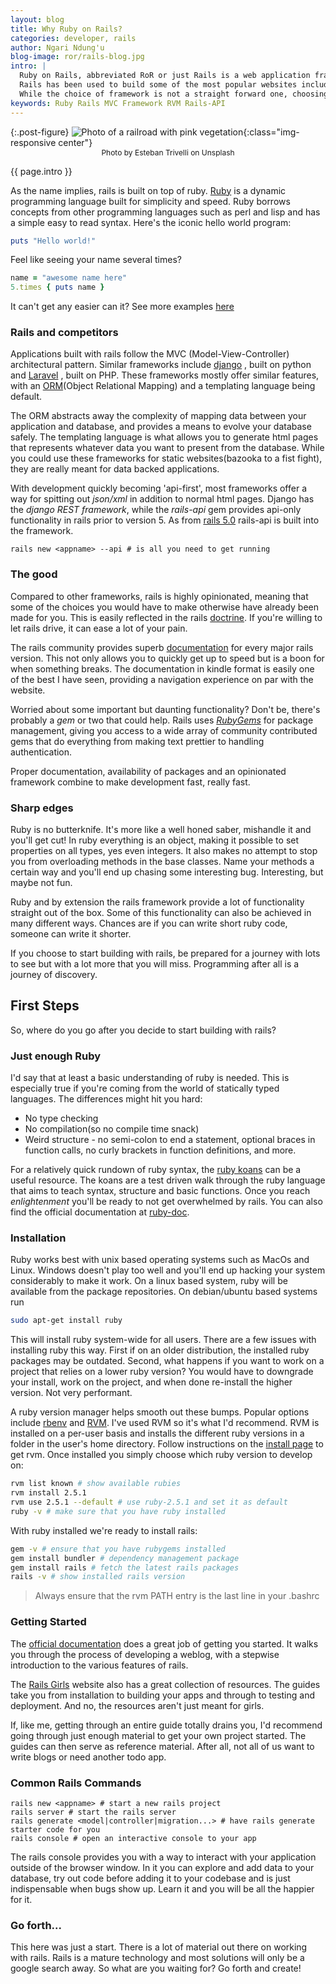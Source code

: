 ```yaml
---
layout: blog
title: Why Ruby on Rails?
categories: developer, rails
author: Ngari Ndung'u
blog-image: ror/rails-blog.jpg
intro: |
  Ruby on Rails, abbreviated RoR or just Rails is a web application framework for developing database backed web applications.
  Rails has been used to build some of the most popular websites including Github, Airbnb and Hulu. Twitter also began life as a rails application.
  While the choice of framework is not a straight forward one, choosing rails looks like a pretty safe bet.
keywords: Ruby Rails MVC Framework RVM Rails-API
---
```

{:.post-figure}
![Photo of a railroad with pink vegetation](/assets/images/blog/{{page.blog-image}}){:class="img-responsive center"}
<span style="font-size:12px; margin:auto; display:block; text-align:center;">Photo by Esteban Trivelli on Unsplash</span>

{{ page.intro }}

As the name implies, rails is built on top of ruby. [Ruby](https://www.ruby-lang.org/en/) is a dynamic programming language built for simplicity and speed.
Ruby borrows concepts from other programming languages such as perl and lisp and has a simple easy to read syntax.
Here's the iconic hello world program:
```ruby
puts "Hello world!"
```
Feel like seeing your name several times?
```ruby
name = "awesome name here"
5.times { puts name }
```
It can't get any easier can it? See more examples [here](https://www.ruby-lang.org/en/about/)

### Rails and competitors

Applications built with rails follow the MVC (Model-View-Controller) architectural pattern.
Similar frameworks include [django](https://www.djangoproject.com/)
, built on python and [Laravel](https://laravel.com/)
, built on PHP.
These frameworks mostly offer similar features, with an [ORM](https://guides.rubyonrails.org/active_record_basics.html)(Object Relational Mapping) and a templating language being default.

The ORM abstracts away the complexity of mapping data between your application and database, and provides a means to evolve your database safely.
The templating language is what allows you to generate html pages that represents whatever data you want to present from the database.
While you could use these frameworks for static websites(bazooka to a fist fight), they are really meant for data backed applications.


With development quickly becoming 'api-first', most frameworks offer a way for spitting out *json/xml* in addition to normal html pages.
Django has the *django REST framework*, while the *rails-api* gem provides api-only functionality in rails prior to version 5.
As from [rails 5.0](https://guides.rubyonrails.org/5_0_release_notes.html) rails-api is built into the framework.

    rails new <appname> --api # is all you need to get running

### The good

Compared to other frameworks, rails is highly opinionated, meaning that some of the choices you would have to make otherwise have already been made for you.
This is easily reflected in the rails [doctrine](https://rubyonrails.org/doctrine/). If you're willing to let rails drive, it can ease a lot of your pain.

The rails community provides superb [documentation](https://guides.rubyonrails.org/) for every major rails version. This not only allows you to quickly get up to speed but is a boon for when something breaks.
The documentation in kindle format is easily one of the best I have seen, providing a navigation experience on par with the website.

Worried about some important but daunting functionality? Don't be, there's probably a *gem* or two that could help.
Rails uses [*RubyGems*](https://rubygems.org/) for package management, giving you access to a wide array of community contributed gems that do everything from making text prettier to handling authentication.

Proper documentation, availability of packages and an opinionated framework combine to make development fast, really fast.

### Sharp edges

Ruby is no butterknife. It's more like a well honed saber, mishandle it and you'll get cut!
In ruby everything is an object, making it possible to set properties on all types, yes even integers.
It also makes no attempt to stop you from overloading methods in the base classes. Name your methods a certain way and you'll end up chasing some interesting bug.
Interesting, but maybe not fun.

Ruby and by extension the rails framework provide a lot of functionality straight out of the box.
Some of this functionality can also be achieved in many different ways. Chances are if you can write short ruby code, someone can write it shorter.

If you choose to start building with rails, be prepared for a journey with lots to see but with a lot more that you will miss.
Programming after all is a journey of discovery.

## First Steps

So, where do you go after you decide to start building with rails?

### Just enough Ruby

I'd say that at least a basic understanding of ruby is needed.
This is especially true if you're coming from the world of statically typed languages. The differences might hit you hard:
- No type checking
- No compilation(so no compile time snack)
- Weird structure - no semi-colon to end a statement, optional braces in function calls, no curly brackets in function definitions, and more.

For a relatively quick rundown of ruby syntax, the [ruby koans](http://rubykoans.com/) can be a useful resource.
The koans are a test driven walk through the ruby language that aims to teach syntax, structure and basic functions.
Once you reach *enlightenment* you'll be ready to not get overwhelmed by rails.
You can also find the official documentation at [ruby-doc](https://ruby-doc.org/).

### Installation

Ruby works best with unix based operating systems such as MacOs and Linux. Windows doesn't play too well and you'll end up hacking your system considerably to make it work. On a linux based system, ruby will be available from the package repositories. On debian/ubuntu based systems run
```bash
sudo apt-get install ruby
```
This will install ruby system-wide for all users. There are a few issues with installing ruby this way.
First if on an older distribution, the installed ruby packages may be outdated.
Second, what happens if you want to work on a project that relies on a lower ruby version?
You would have to downgrade your install, work on the project, and when done re-install the higher version. Not very performant.

A ruby version manager helps smooth out these bumps. Popular options include [rbenv](https://github.com/rbenv/rbenv) and [RVM](https://rvm.io/). I've used RVM so it's what I'd recommend.
RVM is installed on a per-user basis and installs the different ruby versions in a folder in the user's home directory.
Follow instructions on the [install page](https://rvm.io/rvm/install) to get rvm.
Once installed you simply choose which ruby version to develop on:
```bash
rvm list known # show available rubies
rvm install 2.5.1
rvm use 2.5.1 --default # use ruby-2.5.1 and set it as default
ruby -v # make sure that you have ruby installed
```
With ruby installed we're ready to install rails:
```bash
gem -v # ensure that you have rubygems installed
gem install bundler # dependency management package
gem install rails # fetch the latest rails packages
rails -v # show installed rails version
```
> Always ensure that the rvm PATH entry is the last line in your .bashrc

### Getting Started

The [official documentation](https://guides.rubyonrails.org/getting_started.html) does a great job of getting you started.
It walks you through the process of developing a weblog, with a stepwise introduction to the various features of rails.

The [Rails Girls](http://guides.railsgirls.com/) website also has a great collection of resources.
The guides take you from installation to building your apps and through to testing and deployment.
And no, the resources aren't just meant for girls.

If, like me, getting through an entire guide totally drains you, I'd recommend going through just enough material to get your own project started.
The guides can then serve as reference material. After all, not all of us want to write blogs or need another todo app.

### Common Rails Commands

    rails new <appname> # start a new rails project
    rails server # start the rails server
    rails generate <model|controller|migration...> # have rails generate starter code for you
    rails console # open an interactive console to your app

The rails console provides you with a way to interact with your application outside of the browser window.
In it you can explore and add data to your database, try out code before adding it to your codebase and is just indispensable when bugs show up.
Learn it and you will be all the happier for it.

### Go forth...

This here was just a start. There is a lot of material out there on working with rails.
Rails is a mature technology and most solutions will only be a google search away. So what are you waiting for? Go forth and create!
